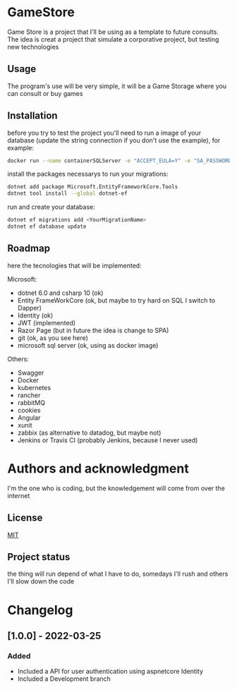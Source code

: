# GameStore

Game Store is a project that I'll be using as a template to future consults. The idea is creat a project that simulate a corporative project, but testing new technologies

## Usage

The program's use will be very simple, it will be a Game Storage where you can consult or buy games

## Installation

before you try to test the project you'll need to run a image of your database (update the string connection if you don't use the example), for example:
```bash
docker run --name containerSQLServer -e "ACCEPT_EULA=Y" -e "SA_PASSWORD=admin123!" -p 1433:1433 -d mcr.microsoft.com/mssql/server:2017-latest
```
install the packages necessarys to run your migrations:
```bash
dotnet add package Microsoft.EntityFrameworkCore.Tools
dotnet tool install --global dotnet-ef
```
run and create your database:
```bash
dotnet ef migrations add <YourMigrationName>
dotnet ef database update
```

## Roadmap

here the tecnologies that will be implemented:

Microsoft:
- dotnet 6.0 and csharp 10 (ok)
- Entity FrameWorkCore (ok, but maybe to try hard on SQL I switch to Dapper)
- Identity (ok)
- JWT (implemented)
- Razor Page (but in future the idea is change to SPA)
- git (ok, as you see here)
- microsoft sql server (ok, using as docker image)

Others:
- Swagger
- Docker
- kubernetes
- rancher
- rabbitMQ
- cookies
- Angular
- xunit
- zabbix (as alternative to datadog, but maybe not)
- Jenkins or Travis CI (probably Jenkins, because I never used)

# Authors and acknowledgment
I'm the one who is coding, but the knowledgement will come from over the internet

## License
[MIT](https://choosealicense.com/licenses/mit/)

## Project status
the thing will run depend of what I have to do, somedays I'll rush and others I'll slow down the code

# Changelog
## [1.0.0] - 2022-03-25
### Added
- Included a API for user authentication using aspnetcore Identity
- Included a Development branch


